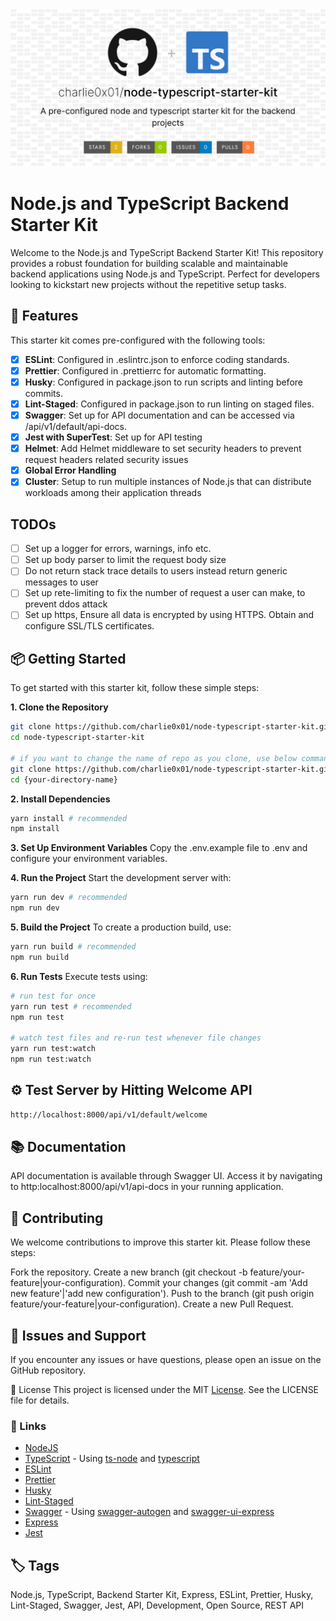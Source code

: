 <img src="./public/images/repo-banner.png" alt="repo-banner" />

# Node.js and TypeScript Backend Starter Kit

Welcome to the Node.js and TypeScript Backend Starter Kit! This repository provides a robust foundation for building scalable and maintainable backend applications using Node.js and TypeScript. Perfect for developers looking to kickstart new projects without the repetitive setup tasks.

## 🚀 Features

This starter kit comes pre-configured with the following tools:

- [x] **ESLint**: Configured in .eslintrc.json to enforce coding standards.
- [x] **Prettier**: Configured in .prettierrc for automatic formatting.
- [x] **Husky**: Configured in package.json to run scripts and linting before commits.
- [x] **Lint-Staged**: Configured in package.json to run linting on staged files.
- [x] **Swagger**: Set up for API documentation and can be accessed via /api/v1/default/api-docs.
- [x] **Jest with SuperTest**: Set up for API testing
- [x] **Helmet**: Add Helmet middleware to set security headers to prevent request headers related security issues
- [x] **Global Error Handling**
- [x] **Cluster**: Setup to run multiple instances of Node.js that can distribute workloads among their application threads

## TODOs

- [ ] Set up a logger for errors, warnings, info etc.
- [ ] Set up body parser to limit the request body size
- [ ] Do not return stack trace details to users instead return generic messages to user
- [ ] Set up rete-limiting to fix the number of request a user can make, to prevent ddos attack
- [ ] Set up https, Ensure all data is encrypted by using HTTPS. Obtain and configure SSL/TLS certificates.

## 📦 Getting Started

To get started with this starter kit, follow these simple steps:

**1. Clone the Repository**

```bash
git clone https://github.com/charlie0x01/node-typescript-starter-kit.git
cd node-typescript-starter-kit

# if you want to change the name of repo as you clone, use below command
git clone https://github.com/charlie0x01/node-typescript-starter-kit.git {your-directory-name-here}
cd {your-directory-name}
```

**2. Install Dependencies**

```bash
yarn install # recommended
npm install
```

**3. Set Up Environment Variables**
Copy the .env.example file to .env and configure your environment variables.

**4. Run the Project**
Start the development server with:

```bash
yarn run dev # recommended
npm run dev
```

**5. Build the Project**
To create a production build, use:

```bash
yarn run build # recommended
npm run build
```

**6. Run Tests**
Execute tests using:

```bash
# run test for once
yarn run test # recommended
npm run test

# watch test files and re-run test whenever file changes
yarn run test:watch
npm run test:watch
```

## ⚙️ Test Server by Hitting Welcome API

```bash
http://localhost:8000/api/v1/default/welcome
```

## 📚 Documentation

API documentation is available through Swagger UI. Access it by navigating to http:localhost:8000/api/v1/api-docs in your running application.

## 🤝 Contributing

We welcome contributions to improve this starter kit. Please follow these steps:

Fork the repository.
Create a new branch (git checkout -b feature/your-feature|your-configuration).
Commit your changes (git commit -am 'Add new feature'|'add new configuration').
Push to the branch (git push origin feature/your-feature|your-configuration).
Create a new Pull Request.

## 🚨 Issues and Support

If you encounter any issues or have questions, please open an issue on the GitHub repository.

📄 License
This project is licensed under the MIT [License](./License). See the LICENSE file for details.

### 🔗 Links

- [NodeJS](https://nodejs.org/en/learn/getting-started/introduction-to-nodejs)
- [TypeScript](https://www.typescriptlang.org/docs/handbook/intro.html) - Using [ts-node](https://www.npmjs.com/package/ts-node) and [typescript](https://www.npmjs.com/package/typescript)
- [ESLint](https://eslint.org/docs/latest/use/getting-started)
- [Prettier](https://prettier.io/docs/en/install.html)
- [Husky](https://typicode.github.io/husky/get-started.html)
- [Lint-Staged](https://www.npmjs.com/package/lint-staged)
- [Swagger](https://swagger.io/docs/specification/basic-structure/) - Using [swagger-autogen](https://swagger-autogen.github.io/docs/getting-started/quick-start/) and [swagger-ui-express](https://www.npmjs.com/package/swagger-ui-express)
- [Express](https://expressjs.com/en/starter/installing.html)
- [Jest](https://jestjs.io/docs/getting-started)

## 🏷️ Tags

Node.js, TypeScript, Backend Starter Kit, Express, ESLint, Prettier, Husky, Lint-Staged, Swagger, Jest, API, Development, Open Source, REST API
